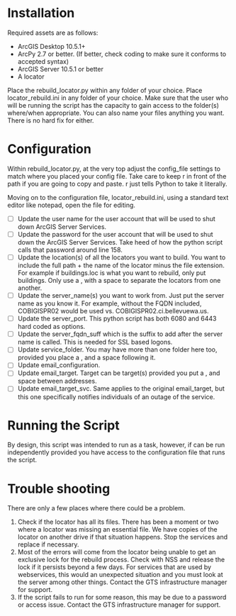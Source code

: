 # Installation
Required assets are as follows:
- ArcGIS Desktop 10.5.1+
- ArcPy 2.7 or better.  (If better, check coding to make sure it conforms to accepted syntax)
- ArcGIS Server 10.5.1 or better
- A locator

Place the rebuild_locator.py within any folder of your choice.  Place locator_rebuild.ini in any folder of your choice.  Make sure that the user who will be running the script has the capacity to gain access to the folder(s) where/when appropriate.  You can also name your files anything you want.  There is no hard fix for either.

# Configuration
Within rebuild_locator.py, at the very top adjust the config_file settings to match where you placed your config file.  Take care to keep r in front of the path if you are going to copy and paste.  r just tells Python to take it literally.

Moving on to the configuration file, locator_rebuild.ini, using a standard text editor like notepad, open the file for editing.

- [ ] Update the user name for the user account that will be used to shut down ArcGIS Server Services.
- [ ] Update the password for the user account that will be used to shut down the ArcGIS Server Services.  Take heed of how the python script calls that password around line 158.
- [ ] Update the location(s) of all the locators you want to build.  You want to include the full path + the name of the locator minus the file extension.  For example if buildings.loc is what you want to rebuild, only put buildings.  Only use a , with a space to separate the locators from one another.
- [ ] Update the server_name(s) you want to work from.  Just put the server name as you know it.  For example, without the FQDN included, COBIGISPR02 would be used vs. COBIGISPR02.ci.bellevuewa.us.
- [ ] Update the server_port.  This python script has both 6080 and 6443 hard coded as options.
- [ ] Update the server_fqdn_suff which is the suffix to add after the server name is called.  This is needed for SSL based logons.
- [ ] Update service_folder.  You may have more than one folder here too, provided you place a , and a space following it.
- [ ] Update email_configuration.
- [ ] Update email_target.  Target can be target(s) provided you put a , and space between addresses.
- [ ] Update email_target_svc.  Same applies to the original email_target, but this one specifically notifies individuals of an outage of the service.

# Running the Script
By design, this script was intended to run as a task, however, if can be run independently provided you have access to the configuration file that runs the script.

# Trouble shooting
There are only a few places where there could be a problem.

1. Check if the locator has all its files.  There has been a moment or two where a locator was missing an essential file.  We have copies of the locator on another drive if that situation happens.  Stop the services and replace if necessary.
1. Most of the errors will come from the locator being unable to get an exclusive lock for the rebuild process.  Check with NSS and release the lock if it persists beyond a few days.  For services that are used by webservices, this would an unexpected situation and you must look at the server among other things.  Contact the GTS infrastructure manager for support.
1. If the script fails to run for some reason, this may be due to a password or access issue.  Contact the GTS infrastructure manager for support.
